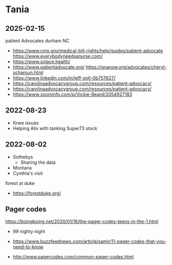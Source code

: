 # Tania


## 2025-02-15

patient Advocates durham NC

* https://www.cms.gov/medical-bill-rights/help/guides/patient-advocate
https://www.everybodyneedsanurse.com/
* https://www.solace.health/
* https://www.patientadvocate.org/
https://gnanow.org/advocates/cheryl-scharoun.html
* https://www.linkedin.com/in/jeff-goll-0b757627/
* https://carolinaadvocacygroup.com/resources/patient-advocacy/
* https://carolinaadvocacygroup.com/resources/patient-advocacy/
* https://www.zoominfo.com/p/Vickie-Beard/2054927183

## 2022-08-23

* Knee issues
* Helping Alix with tanking Super73 stock


## 2022-08-02

* Sothebys
  * Sharing the data
* Montana
* Cynthia's visit


forest at duke
* https://forestduke.org/


## Pager codes

https://boingboing.net/2020/01/16/the-pager-codes-teens-in-the-1.html

* 99 nighty night

* https://www.buzzfeednews.com/article/samir/11-pager-codes-that-you-need-to-know
* http://www.pagercodes.com/common-pager-codes.html